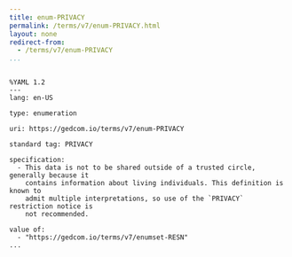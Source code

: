 ```yaml
---
title: enum-PRIVACY
permalink: /terms/v7/enum-PRIVACY.html
layout: none
redirect-from:
  - /terms/v7/enum-PRIVACY
...
```


```

%YAML 1.2
---
lang: en-US

type: enumeration

uri: https://gedcom.io/terms/v7/enum-PRIVACY

standard tag: PRIVACY

specification:
  - This data is not to be shared outside of a trusted circle, generally because it
    contains information about living individuals. This definition is known to
    admit multiple interpretations, so use of the `PRIVACY` restriction notice is
    not recommended.

value of:
  - "https://gedcom.io/terms/v7/enumset-RESN"
...

```
